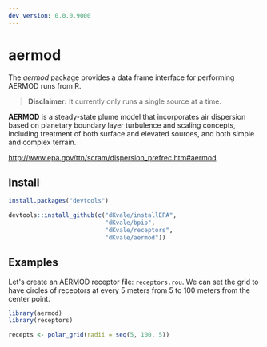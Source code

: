 ```yaml
---  
dev version: 0.0.0.9000  
---  
```



# aermod


The _aermod_ package provides a data frame interface for performing AERMOD runs from R. 

> __Disclaimer:__ It currently only runs a single source at a time.


**AERMOD** is a steady-state plume model that incorporates air dispersion based on planetary boundary layer turbulence and scaling concepts, including treatment of both surface and elevated sources, and both simple and complex terrain.  

http://www.epa.gov/ttn/scram/dispersion_prefrec.htm#aermod


## Install 

```r
install.packages("devtools")

devtools::install_github(c("dKvale/installEPA", 
                           "dKvale/bpip", 
                           "dKvale/receptors",
                           "dKvale/aermod"))
```

## Examples

Let's create an AERMOD receptor file: `receptors.rou`. We can set the grid to have circles of receptors at every 5 meters from 5 to 100 meters from the center point.
```r
library(aermod)
library(receptors)

recepts <- polar_grid(radii = seq(5, 100, 5))
```
